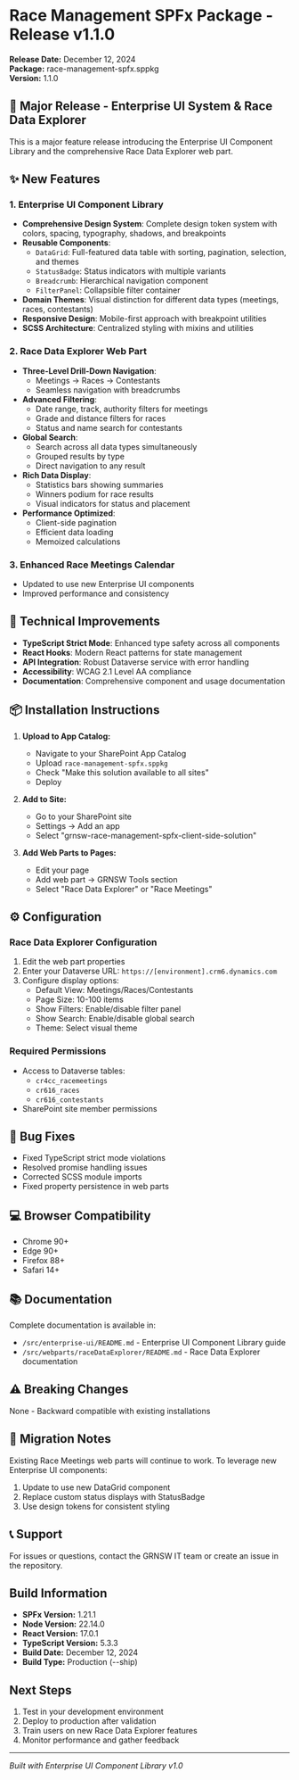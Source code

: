 # Race Management SPFx Package - Release v1.1.0

**Release Date:** December 12, 2024  
**Package:** race-management-spfx.sppkg  
**Version:** 1.1.0

## 🎉 Major Release - Enterprise UI System & Race Data Explorer

This is a major feature release introducing the Enterprise UI Component Library and the comprehensive Race Data Explorer web part.

## ✨ New Features

### 1. Enterprise UI Component Library
- **Comprehensive Design System**: Complete design token system with colors, spacing, typography, shadows, and breakpoints
- **Reusable Components**:
  - `DataGrid`: Full-featured data table with sorting, pagination, selection, and themes
  - `StatusBadge`: Status indicators with multiple variants
  - `Breadcrumb`: Hierarchical navigation component
  - `FilterPanel`: Collapsible filter container
- **Domain Themes**: Visual distinction for different data types (meetings, races, contestants)
- **Responsive Design**: Mobile-first approach with breakpoint utilities
- **SCSS Architecture**: Centralized styling with mixins and utilities

### 2. Race Data Explorer Web Part
- **Three-Level Drill-Down Navigation**: 
  - Meetings → Races → Contestants
  - Seamless navigation with breadcrumbs
- **Advanced Filtering**:
  - Date range, track, authority filters for meetings
  - Grade and distance filters for races
  - Status and name search for contestants
- **Global Search**:
  - Search across all data types simultaneously
  - Grouped results by type
  - Direct navigation to any result
- **Rich Data Display**:
  - Statistics bars showing summaries
  - Winners podium for race results
  - Visual indicators for status and placement
- **Performance Optimized**:
  - Client-side pagination
  - Efficient data loading
  - Memoized calculations

### 3. Enhanced Race Meetings Calendar
- Updated to use new Enterprise UI components
- Improved performance and consistency

## 🔧 Technical Improvements

- **TypeScript Strict Mode**: Enhanced type safety across all components
- **React Hooks**: Modern React patterns for state management
- **API Integration**: Robust Dataverse service with error handling
- **Accessibility**: WCAG 2.1 Level AA compliance
- **Documentation**: Comprehensive component and usage documentation

## 📦 Installation Instructions

1. **Upload to App Catalog:**
   - Navigate to your SharePoint App Catalog
   - Upload `race-management-spfx.sppkg`
   - Check "Make this solution available to all sites"
   - Deploy

2. **Add to Site:**
   - Go to your SharePoint site
   - Settings → Add an app
   - Select "grnsw-race-management-spfx-client-side-solution"

3. **Add Web Parts to Pages:**
   - Edit your page
   - Add web part → GRNSW Tools section
   - Select "Race Data Explorer" or "Race Meetings"

## ⚙️ Configuration

### Race Data Explorer Configuration
1. Edit the web part properties
2. Enter your Dataverse URL: `https://[environment].crm6.dynamics.com`
3. Configure display options:
   - Default View: Meetings/Races/Contestants
   - Page Size: 10-100 items
   - Show Filters: Enable/disable filter panel
   - Show Search: Enable/disable global search
   - Theme: Select visual theme

### Required Permissions
- Access to Dataverse tables:
  - `cr4cc_racemeetings`
  - `cr616_races`
  - `cr616_contestants`
- SharePoint site member permissions

## 🐛 Bug Fixes
- Fixed TypeScript strict mode violations
- Resolved promise handling issues
- Corrected SCSS module imports
- Fixed property persistence in web parts

## 💻 Browser Compatibility
- Chrome 90+
- Edge 90+
- Firefox 88+
- Safari 14+

## 📚 Documentation
Complete documentation is available in:
- `/src/enterprise-ui/README.md` - Enterprise UI Component Library guide
- `/src/webparts/raceDataExplorer/README.md` - Race Data Explorer documentation

## ⚠️ Breaking Changes
None - Backward compatible with existing installations

## 🔄 Migration Notes
Existing Race Meetings web parts will continue to work. To leverage new Enterprise UI components:
1. Update to use new DataGrid component
2. Replace custom status displays with StatusBadge
3. Use design tokens for consistent styling

## 📞 Support
For issues or questions, contact the GRNSW IT team or create an issue in the repository.

## Build Information
- **SPFx Version:** 1.21.1
- **Node Version:** 22.14.0
- **React Version:** 17.0.1
- **TypeScript Version:** 5.3.3
- **Build Date:** December 12, 2024
- **Build Type:** Production (--ship)

## Next Steps
1. Test in your development environment
2. Deploy to production after validation
3. Train users on new Race Data Explorer features
4. Monitor performance and gather feedback

---
*Built with Enterprise UI Component Library v1.0*